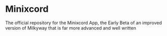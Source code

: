 # Minixcord
The official repository for the Minixcord App, the Early Beta of an improved version of Milkyway that is far more advanced and well written
